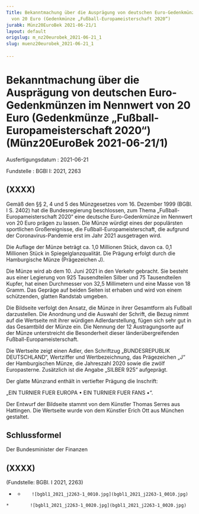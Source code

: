 ```yaml
---
Title: Bekanntmachung über die Ausprägung von deutschen Euro-Gedenkmünzen im Nennwert
  von 20 Euro (Gedenkmünze „Fußball-Europameisterschaft 2020“)
jurabk: Münz20EuroBek 2021-06-21/1
layout: default
origslug: m_nz20eurobek_2021-06-21_1
slug: muenz20eurobek_2021-06-21_1

---
```


# Bekanntmachung über die Ausprägung von deutschen Euro-Gedenkmünzen im Nennwert von 20 Euro (Gedenkmünze „Fußball-Europameisterschaft 2020“) (Münz20EuroBek 2021-06-21/1)

Ausfertigungsdatum
:   2021-06-21

Fundstelle
:   BGBl I: 2021, 2263


## (XXXX)

Gemäß den §§ 2, 4 und 5 des Münzgesetzes vom 16. Dezember 1999 (BGBl.
I S. 2402) hat die Bundesregierung beschlossen, zum Thema „Fußball-
Europameisterschaft 2020“ eine deutsche Euro-Gedenkmünze im Nennwert
von 20 Euro prägen zu lassen. Die Münze würdigt eines der populärsten
sportlichen Großereignisse, die Fußball-Europameisterschaft, die
aufgrund der Coronavirus-Pandemie erst im Jahr 2021 ausgetragen wird.

Die Auflage der Münze beträgt ca. 1,0 Millionen Stück, davon ca. 0,1
Millionen Stück in Spiegelglanzqualität. Die Prägung erfolgt durch die
Hamburgische Münze (Prägezeichen J).

Die Münze wird ab dem 10. Juni 2021 in den Verkehr gebracht. Sie
besteht aus einer Legierung von 925 Tausendteilen Silber und 75
Tausendteilen Kupfer, hat einen Durchmesser von 32,5 Millimetern und
eine Masse von 18 Gramm. Das Gepräge auf beiden Seiten ist erhaben und
wird von einem schützenden, glatten Randstab umgeben.

Die Bildseite verfolgt den Ansatz, die Münze in ihrer Gesamtform als
Fußball darzustellen. Die Anordnung und die Auswahl der Schrift, die
Bezug nimmt auf die Wertseite mit ihrer würdigen Adlerdarstellung,
fügen sich sehr gut in das Gesamtbild der Münze ein. Die Nennung der
12 Austragungsorte auf der Münze unterstreicht die Besonderheit dieser
länderübergreifenden Fußball-Europameisterschaft.

Die Wertseite zeigt einen Adler, den Schriftzug „BUNDESREPUBLIK
DEUTSCHLAND“, Wertziffer und Wertbezeichnung, das Prägezeichen „J“ der
Hamburgischen Münze, die Jahreszahl 2020 sowie die zwölf Europasterne.
Zusätzlich ist die Angabe „SILBER 925“ aufgeprägt.

Der glatte Münzrand enthält in vertiefter Prägung die Inschrift:

„EIN TURNIER FUER EUROPA •
EIN TURNIER FUER FANS •“.

Der Entwurf der Bildseite stammt von dem Künstler Thomas Serres aus
Hattingen. Die Wertseite wurde von dem Künstler Erich Ott aus München
gestaltet.


## Schlussformel

Der Bundesminister der Finanzen


## (XXXX)

(Fundstelle: BGBl. I 2021, 2263)



*    *        ![bgbl1_2021_j2263-1_0010.jpg](bgbl1_2021_j2263-1_0010.jpg)
    *        ![bgbl1_2021_j2263-1_0020.jpg](bgbl1_2021_j2263-1_0020.jpg)


